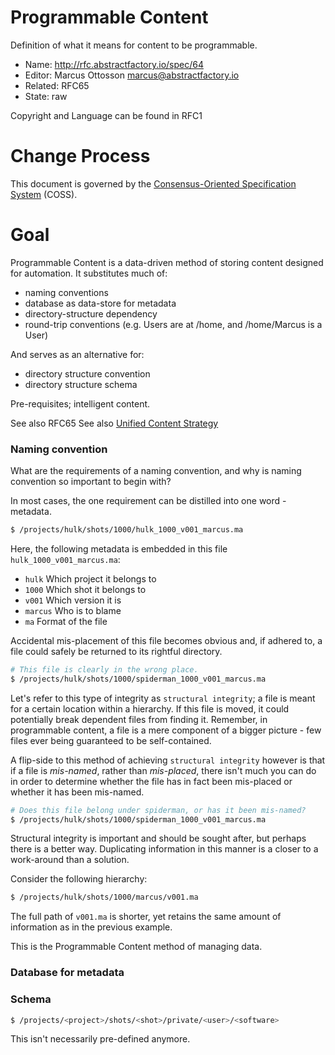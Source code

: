 # Programmable Content

Definition of what it means for content to be programmable.

* Name: http://rfc.abstractfactory.io/spec/64
* Editor: Marcus Ottosson <marcus@abstractfactory.io>
* Related: RFC65
* State: raw

Copyright and Language can be found in RFC1

# Change Process

This document is governed by the [Consensus-Oriented Specification System](http://www.digistan.org/spec:1/COSS) (COSS).

# Goal

Programmable Content is a data-driven method of storing content designed for automation. It substitutes much of:

* naming conventions
* database as data-store for metadata
* directory-structure dependency
* round-trip conventions (e.g. Users are at /home, and /home/Marcus is a User)

And serves as an alternative for:

* directory structure convention
* directory structure schema

Pre-requisites; intelligent content.

See also RFC65
See also [Unified Content Strategy](http://www.amazon.co.uk/Managing-Enterprise-Content-Unified-Strategy/dp/032181536X)

### Naming convention

What are the requirements of a naming convention, and why is naming convention so important to begin with?

In most cases, the one requirement can be distilled into one word - metadata.

```bash
$ /projects/hulk/shots/1000/hulk_1000_v001_marcus.ma
```

Here, the following metadata is embedded in this file `hulk_1000_v001_marcus.ma`:

* `hulk` Which project it belongs to
* `1000` Which shot it belongs to
* `v001` Which version it is
* `marcus` Who is to blame
* `ma` Format of the file

Accidental mis-placement of this file becomes obvious and, if adhered to, a file could safely be returned to its rightful directory.

```bash
# This file is clearly in the wrong place.
$ /projects/hulk/shots/1000/spiderman_1000_v001_marcus.ma
```

Let's refer to this type of integrity as `structural integrity`; a file is meant for a certain location within a hierarchy. If this file is moved, it could potentially break dependent files from finding it. Remember, in programmable content, a file is a mere component of a bigger picture - few files ever being guaranteed to be self-contained.

A flip-side to this method of achieving `structural integrity` however is that if a file is *mis-named*, rather than *mis-placed*, there isn't much you can do in order to determine whether the file has in fact been mis-placed or whether it has been mis-named.

```bash
# Does this file belong under spiderman, or has it been mis-named?
$ /projects/hulk/shots/1000/spiderman_1000_v001_marcus.ma
```

Structural integrity is important and should be sought after, but perhaps there is a better way. Duplicating information in this manner is a closer to a work-around than a solution.

Consider the following hierarchy:

```bash
$ /projects/hulk/shots/1000/marcus/v001.ma
```

The full path of `v001.ma` is shorter, yet retains the same amount of information as in the previous example.

This is the Programmable Content method of managing data.

### Database for metadata

### Schema

```bash
$ /projects/<project>/shots/<shot>/private/<user>/<software>
```

This isn't necessarily pre-defined anymore.